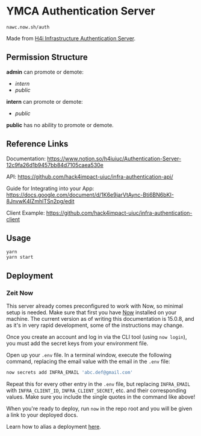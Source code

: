 # YMCA Authentication Server

    nawc.now.sh/auth

Made from [H4i Infrastructure Authentication Server](https://github.com/hack4impact-uiuc/infra-authentication-server).

## Permission Structure

**admin** can promote or demote:

- _intern_
- _public_

**intern** can promote or demote:

- _public_

**public** has no ability to promote or demote.

## Reference Links

Documentation: https://www.notion.so/h4iuiuc/Authentication-Server-12c9fa26d1b9457bb84d7105caea530e

API: https://github.com/hack4impact-uiuc/infra-authentication-api/

Guide for Integrating into your App: https://docs.google.com/document/d/1K6e9jarVtAync-Bti6BN6bKI-8JnvwK4IZmhlTSn2pg/edit

Client Example: https://github.com/hack4impact-uiuc/infra-authentication-client

## Usage

```
yarn
yarn start
```

## Deployment

### Zeit Now

This server already comes preconfigured to work with Now, so minimal setup is needed.
Make sure that first you have [Now](https://zeit.co/download) installed on your machine. The current version as of writing this documentation is 15.0.8, and as it's in very rapid development, some of the instructions may change.

Once you create an account and log in via the CLI tool (using `now login`), you must add the secret keys from your environment file.

Open up your `.env` file. In a terminal window, execute the following command, replacing the email value with the email in the `.env` file:

```bash
now secrets add INFRA_EMAIL 'abc.def@gmail.com'
```

Repeat this for every other entry in the `.env` file, but replacing `INFRA_EMAIL` with `INFRA_CLIENT_ID`, `INFRA_CLIENT_SECRET`, etc. and their corresponding values. Make sure you include the single quotes in the command like above!

When you're ready to deploy, run `now` in the repo root and you will be given a link to your deployed docs.

Learn how to alias a deployment [here](https://zeit.co/docs/v2/domains-and-aliases/aliasing-a-deployment).
